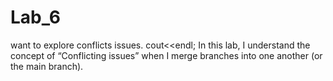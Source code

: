 # Lab_6
want to explore conflicts issues. cout<<endl;
In this lab, I understand the concept of “Conflicting issues” when I merge
branches into one another (or the main branch).

